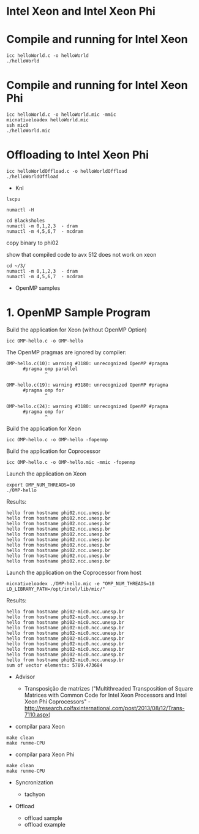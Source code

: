 # Intel Xeon and Intel Xeon Phi

# Compile and running for Intel Xeon

```
icc helloWorld.c -o helloWorld
./helloWorld
```

# Compile and running for Intel Xeon Phi

```
icc helloWorld.c -o helloWorld.mic -mmic
micnativeloadex helloWorld.mic
ssh mic0 
./helloWorld.mic
```
# Offloading to Intel Xeon Phi

```
icc helloWorldOffload.c -o helloWorldOffload
./helloWorldOffload
```

* Knl
```
lscpu
```

```
numactl -H
```

```
cd Blacksholes
numactl -m 0,1,2,3  - dram
numactl -m 4,5,6,7  - mcdram
```

copy binary to phi02

show that compiled code to avx 512 does not work on xeon

```
cd ~/3/
numactl -m 0,1,2,3  - dram
numactl -m 4,5,6,7  - mcdram
```

* OpenMP samples

# 1. OpenMP Sample Program

Build the application for Xeon (without OpenMP Option)
```
icc OMP-hello.c -o OMP-hello
```

The OpenMP pragmas are ignored by compiler:
```
OMP-hello.c(10): warning #3180: unrecognized OpenMP #pragma
      #pragma omp parallel
              ^

OMP-hello.c(19): warning #3180: unrecognized OpenMP #pragma
      #pragma omp for
              ^

OMP-hello.c(24): warning #3180: unrecognized OpenMP #pragma
      #pragma omp for
              ^
```

Build the application for Xeon
```
icc OMP-hello.c -o OMP-hello -fopenmp
```

Build the application for Coprocessor
```
icc OMP-hello.c -o OMP-hello.mic -mmic -fopenmp
```

Launch the application on Xeon
```
export OMP_NUM_THREADS=10
./OMP-hello
```

Results:

```
hello from hostname phi02.ncc.unesp.br
hello from hostname phi02.ncc.unesp.br
hello from hostname phi02.ncc.unesp.br
hello from hostname phi02.ncc.unesp.br
hello from hostname phi02.ncc.unesp.br
hello from hostname phi02.ncc.unesp.br
hello from hostname phi02.ncc.unesp.br
hello from hostname phi02.ncc.unesp.br
hello from hostname phi02.ncc.unesp.br
hello from hostname phi02.ncc.unesp.br
```

Launch the application on the Coprocessor from host
```
micnativeloadex ./OMP-hello.mic -e "OMP_NUM_THREADS=10 LD_LIBRARY_PATH=/opt/intel/lib/mic/"

```

Results:

```
hello from hostname phi02-mic0.ncc.unesp.br
hello from hostname phi02-mic0.ncc.unesp.br
hello from hostname phi02-mic0.ncc.unesp.br
hello from hostname phi02-mic0.ncc.unesp.br
hello from hostname phi02-mic0.ncc.unesp.br
hello from hostname phi02-mic0.ncc.unesp.br
hello from hostname phi02-mic0.ncc.unesp.br
hello from hostname phi02-mic0.ncc.unesp.br
hello from hostname phi02-mic0.ncc.unesp.br
hello from hostname phi02-mic0.ncc.unesp.br
sum of vector elements: 5789.473684
```

* Advisor

  * Transposição de matrizes ("Multithreaded Transposition of Square Matrices with Common Code for Intel Xeon Processors and Intel Xeon Phi Coprocessors" - http://research.colfaxinternational.com/post/2013/08/12/Trans-7110.aspx)

* compilar para Xeon

```
make clean
make runme-CPU
```

* compilar para Xeon Phi

```
make clean
make runme-CPU
```

* Syncronization
  * tachyon

* Offload
  * offload sample
  * offload example
